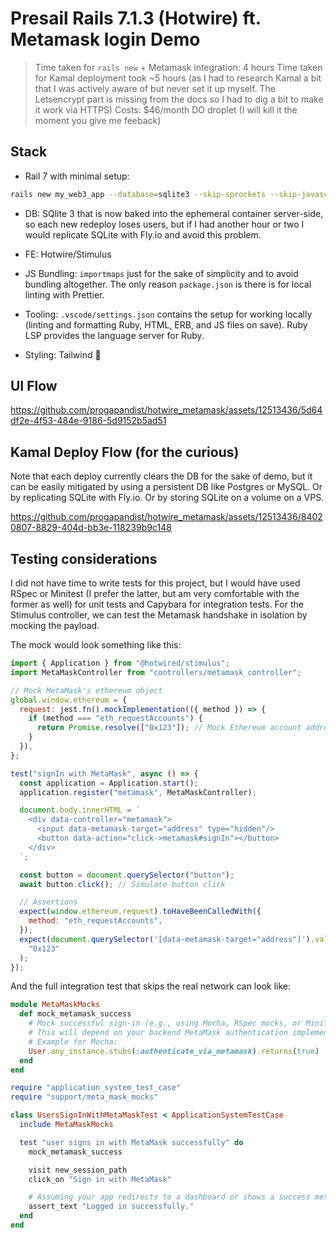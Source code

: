 # Presail Rails 7.1.3 (Hotwire) ft. Metamask login Demo

> Time taken for `rails new` + Metamask integration: 4 hours
> Time taken for Kamal deployment took ~5 hours (as I had to research Kamal a bit that I was actively aware of but never set it up myself. The Letsencrypt part is missing from the docs so I had to dig a bit to make it work via HTTPS)
> Costs: $46/month DO droplet (I will kill it the moment you give me feeback)

## Stack

- Rail 7 with minimal setup:

```bash
rails new my_web3_app --database=sqlite3 --skip-sprockets --skip-javascript --skip-turbolinks --skip-action-mailbox --skip-action-text --skip-active-storage --skip-system-test --skip-webpacker --skip-coffee --skip-spring --skip-listen --skip-bootsnap --skip-action-cable --skip-callbacks
```

- DB: SQlite 3 that is now baked into the ephemeral container server-side, so each new redeploy loses users, but if I had another hour or two I would replicate SQLite with Fly.io and avoid this problem.

- FE: Hotwire/Stimulus

- JS Bundling: `importmaps` just for the sake of simplicity and to avoid bundling altogether. The only reason `package.json` is there is for local linting with Prettier.

- Tooling: `.vscode/settings.json` contains the setup for working locally (linting and formatting Ruby, HTML, ERB, and JS files on save). Ruby LSP provides the language server for Ruby.

- Styling: Tailwind 💅

## UI Flow



https://github.com/progapandist/hotwire_metamask/assets/12513436/5d64df2e-4f53-484e-9186-5d9152b5ad51



## Kamal Deploy Flow (for the curious)

Note that each deploy currently clears the DB for the sake of demo, but it can be easily mitigated by using a persistent DB like Postgres or MySQL. Or by replicating SQLite with Fly.io. Or by storing SQLite on a volume on a VPS.



https://github.com/progapandist/hotwire_metamask/assets/12513436/84020807-8829-404d-bb3e-118239b9c148



## Testing considerations

I did not have time to write tests for this project, but I would have used RSpec or Minitest (I prefer the latter, but am very comfortable with the former as well) for unit tests and Capybara for integration tests. For the Stimulus controller, we can test the Metamask handshake in isolation by mocking the payload.

The mock would look something like this:

```js
import { Application } from "@hotwired/stimulus";
import MetaMaskController from "controllers/metamask_controller";

// Mock MetaMask's ethereum object
global.window.ethereum = {
  request: jest.fn().mockImplementation(({ method }) => {
    if (method === "eth_requestAccounts") {
      return Promise.resolve(["0x123"]); // Mock Ethereum account address
    }
  }),
};

test("signIn with MetaMask", async () => {
  const application = Application.start();
  application.register("metamask", MetaMaskController);

  document.body.innerHTML = `
    <div data-controller="metamask">
      <input data-metamask-target="address" type="hidden"/>
      <button data-action="click->metamask#signIn"></button>
    </div>
  `;

  const button = document.querySelector("button");
  await button.click(); // Simulate button click

  // Assertions
  expect(window.ethereum.request).toHaveBeenCalledWith({
    method: "eth_requestAccounts",
  });
  expect(document.querySelector('[data-metamask-target="address"]').value).toBe(
    "0x123"
  );
});
```

And the full integration test that skips the real network can look like:

```rb
module MetaMaskMocks
  def mock_metamask_success
    # Mock successful sign-in (e.g., using Mocha, RSpec mocks, or MiniTest)
    # This will depend on your backend MetaMask authentication implementation
    # Example for Mocha:
    User.any_instance.stubs(:authenticate_via_metamask).returns(true)
  end
end
```

```rb
require "application_system_test_case"
require "support/meta_mask_mocks"

class UsersSignInWithMetaMaskTest < ApplicationSystemTestCase
  include MetaMaskMocks

  test "user signs in with MetaMask successfully" do
    mock_metamask_success

    visit new_session_path
    click_on "Sign in with MetaMask"

    # Assuming your app redirects to a dashboard or shows a success message on successful login
    assert_text "Logged in successfully."
  end
end
```
